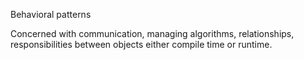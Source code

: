 Behavioral patterns

Concerned with
 communication,
 managing algorithms,
 relationships,
 responsibilities
between objects either compile time or runtime.